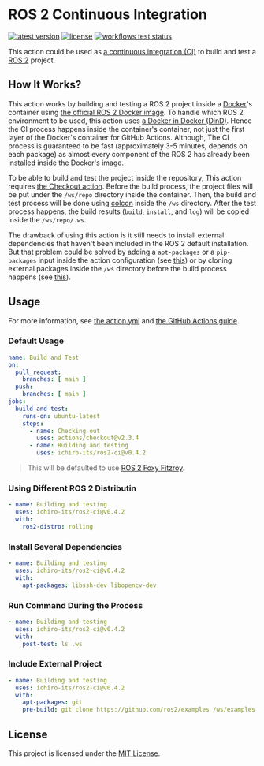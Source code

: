 # ROS 2 Continuous Integration

[![latest version](https://img.shields.io/github/v/release/ichiro-its/ros2-ci.svg)](https://github.com/ichiro-its/ros2-ci/releases/)
[![license](https://img.shields.io/github/license/ichiro-its/ros2-ci.svg)](./LICENSE)
[![workflows test status](https://github.com/ichiro-its/ros2-ci/actions/workflows/workflows-test.yml/badge.svg)](https://github.com/ichiro-its/ros2-ci/actions)

This action could be used as [a continuous integration (CI)](https://en.wikipedia.org/wiki/Continuous_integration) to build and test a [ROS 2](https://docs.ros.org/en/foxy/) project.

## How It Works?

This action works by building and testing a ROS 2 project inside a [Docker](https://www.docker.com/)'s container using [the official ROS 2 Docker image](https://hub.docker.com/_/ros).
To handle which ROS 2 environment to be used, this action uses [a Docker in Docker (DinD)](https://hub.docker.com/_/docker).
Hence the CI process happens inside the container's container, not just the first layer of the Docker's container for GitHub Actions.
Although, The CI process is guaranteed to be fast (approximately 3-5 minutes, depends on each package) as almost every component of the ROS 2 has already been installed inside the Docker's image.

To be able to build and test the project inside the repository, This action requires [the Checkout action](https://github.com/marketplace/actions/checkout).
Before the build process, the project files will be put under the `/ws/repo` directory inside the container.
Then, the build and test process will be done using [colcon](https://colcon.readthedocs.io/en/released/index.html) inside the `/ws` directory.
After the test process happens, the build results (`build`, `install`, and `log`) will be copied inside the `/ws/repo/.ws`.

The drawback of using this action is it still needs to install external dependencies that haven't been included in the ROS 2 default installation.
But that problem could be solved by adding a `apt-packages` or a `pip-packages` input inside the action configuration (see [this](#Install-Several-Dependencies)) or by cloning external packages inside the `/ws` directory before the build process happens (see [this](#Include-External-Project)).

## Usage

For more information, see [the action.yml](./action.yml) and [the GitHub Actions guide](https://docs.github.com/en/actions/learn-github-actions/introduction-to-github-actions).

### Default Usage

```yaml
name: Build and Test
on:
  pull_request:
    branches: [ main ]
  push:
    branches: [ main ]
jobs:
  build-and-test:
    runs-on: ubuntu-latest
    steps:
      - name: Checking out
        uses: actions/checkout@v2.3.4
      - name: Building and testing
        uses: ichiro-its/ros2-ci@v0.4.2
```
> This will be defaulted to use [ROS 2 Foxy Fitzroy](https://docs.ros.org/en/foxy/Releases/Release-Foxy-Fitzroy.html).

### Using Different ROS 2 Distributin

```yaml
- name: Building and testing
  uses: ichiro-its/ros2-ci@v0.4.2
  with:
    ros2-distro: rolling
```

### Install Several Dependencies

```yaml
- name: Building and testing
  uses: ichiro-its/ros2-ci@v0.4.2
  with:
    apt-packages: libssh-dev libopencv-dev
```

### Run Command During the Process

```yaml
- name: Building and testing
  uses: ichiro-its/ros2-ci@v0.4.2
  with:
    post-test: ls .ws
```

### Include External Project

```yaml
- name: Building and testing
  uses: ichiro-its/ros2-ci@v0.4.2
  with:
    apt-packages: git
    pre-build: git clone https://github.com/ros2/examples /ws/examples
```

## License

This project is licensed under the [MIT License](./LICENSE).
